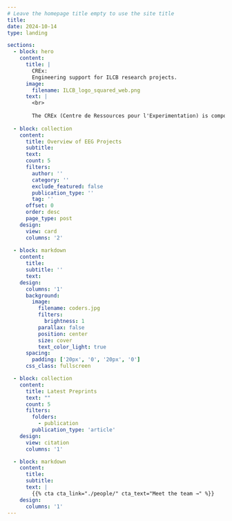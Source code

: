 ```yaml
---
# Leave the homepage title empty to use the site title
title:
date: 2024-10-14
type: landing

sections:
  - block: hero
    content:
      title: |
        CREx:
        Engineering support for ILCB research projects.
      image:
        filename: ILCB_logo_squared_web.png
      text: |
        <br>
        
        The CREx (Centre de Ressources pour l'Experimentation) is composed of a team of engineers specialized in data analysis and scientific computing. Within the perimeter they apply this expertise to support studies on language and communication. The acquisition, processing and analysis of neurophysiological, neuroimaging and behavioural data (fMRI, EEG, MEG and eye-tracking) forms the core of their work. 
  
  - block: collection
    content:
      title: Overview of EEG Projects
      subtitle:
      text:
      count: 5
      filters:
        author: ''
        category: ''
        exclude_featured: false
        publication_type: ''
        tag: ''
      offset: 0
      order: desc
      page_type: post
    design:
      view: card
      columns: '2'
  
  - block: markdown
    content:
      title:
      subtitle: ''
      text:
    design:
      columns: '1'
      background:
        image: 
          filename: coders.jpg
          filters:
            brightness: 1
          parallax: false
          position: center
          size: cover
          text_color_light: true
      spacing:
        padding: ['20px', '0', '20px', '0']
      css_class: fullscreen

  - block: collection
    content:
      title: Latest Preprints
      text: ""
      count: 5
      filters:
        folders:
          - publication
        publication_type: 'article'
    design:
      view: citation
      columns: '1'

  - block: markdown
    content:
      title:
      subtitle:
      text: |
        {{% cta cta_link="./people/" cta_text="Meet the team →" %}}
    design:
      columns: '1'
---
```

